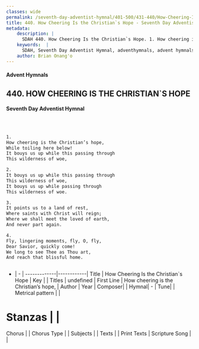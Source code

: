 ```yaml
---
classes: wide
permalink: /seventh-day-adventist-hymnal/401-500/431-440/How-Cheering-Is-the-Christian`s-Hope/
title: 440. How Cheering Is the Christian`s Hope - Seventh Day Adventist Hymnal
metadata:
    description: |
      SDAH 440. How Cheering Is the Christian`s Hope. 1. How cheering is the Christian’s hope, While toiling here below! It bouys us up while this passing through This wilderness of woe,
    keywords:  |
      SDAH, Seventh Day Adventist Hymnal, adventhymnals, advent hymnals, How Cheering Is the Christian`s Hope, How cheering is the Christian’s hope, 
    author: Brian Onang'o
---
```


#### Advent Hymnals
## 440. HOW CHEERING IS THE CHRISTIAN`S HOPE
#### Seventh Day Adventist Hymnal

```txt



1.
How cheering is the Christian’s hope,
While toiling here below!
It bouys us up while this passing through
This wilderness of woe,

2.
It bouys us up while this passing through
This wilderness of woe,
It bouys us up while passing through
This wilderness of woe.

3.
It points us to a land of rest,
Where saints with Christ will reign;
Where we shall meet the loved of earth,
And never part again.

4.
Fly, lingering moments, fly, O, fly,
Dear Savior, quickly come!
We long to see Thee as Thou art,
And reach that blissful home.



```

- |   -  |
-------------|------------|
Title | How Cheering Is the Christian`s Hope |
Key |  |
Titles | undefined |
First Line | How cheering is the Christian’s hope, |
Author | 
Year | 
Composer|  |
Hymnal|  - |
Tune|  |
Metrical pattern | |
# Stanzas |  |
Chorus |  |
Chorus Type |  |
Subjects |  |
Texts |  |
Print Texts | 
Scripture Song |  |
  
